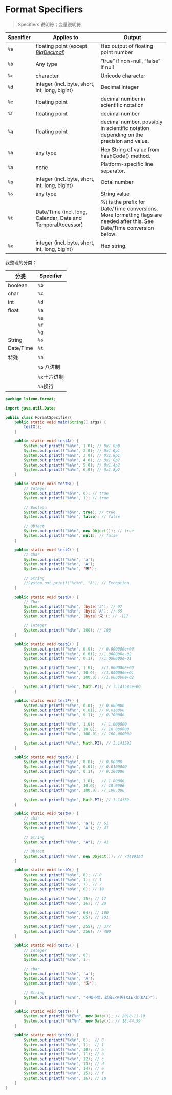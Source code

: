 # Format Specifiers

> Specifiers 说明符；变量说明符

| Specifier | Applies to                                                   | Output                                                       |
| --------- | ------------------------------------------------------------ | ------------------------------------------------------------ |
| `%a`      | floating point (except [*BigDecimal*](https://docs.oracle.com/javase/8/docs/api/java/math/BigDecimal.html)) | Hex output of floating point number                          |
| `%b`      | Any type                                                     | “true” if non-null, “false” if null                          |
| `%c`      | character                                                    | Unicode character                                            |
| `%d`      | integer (incl. byte, short, int, long, bigint)               | Decimal Integer                                              |
| `%e`      | floating point                                               | decimal number in scientific notation                        |
| `%f`      | floating point                                               | decimal number                                               |
| `%g`      | floating point                                               | decimal number, possibly in scientific notation depending on the precision and value. |
| `%h`      | any type                                                     | Hex String of value from hashCode() method.                  |
| `%n`      | none                                                         | Platform-specific line separator.                            |
| `%o`      | integer (incl. byte, short, int, long, bigint)               | Octal number                                                 |
| `%s`      | any type                                                     | String value                                                 |
| `%t`      | Date/Time (incl. long, Calendar, Date and TemporalAccessor)  | %t is the prefix for Date/Time conversions. More formatting flags are needed after this. See Date/Time conversion below. |
| `%x`      | integer (incl. byte, short, int, long, bigint)               | Hex string.                                                  |

我整理的分类：

| 分类      | Specifier    |
| --------- | ------------ |
| boolean   | `%b`         |
| char      | `%c`         |
| int       | `%d`         |
| float     | `%a`         |
|           | `%e`         |
|           | `%f`         |
|           | `%g`         |
| String    | `%s`         |
| Date/Time | `%t`         |
| 特殊      | `%h`         |
|           | `%o` 八进制  |
|           | `%x`十六进制 |
|           | `%n`换行     |




```java
package lsieun.format;

import java.util.Date;

public class FormatSpecifier{
    public static void main(String[] args) {
        testX();
    }

    public static void testA() {
        System.out.printf("%a%n", 1.0); // 0x1.0p0
        System.out.printf("%a%n", 2.0); // 0x1.0p1
        System.out.printf("%a%n", 3.0); // 0x1.8p1
        System.out.printf("%a%n", 4.0); // 0x1.0p2
        System.out.printf("%a%n", 5.0); // 0x1.4p2
        System.out.printf("%a%n", 6.0); // 0x1.8p2
    }

    public static void testB() {
        // Integer
        System.out.printf("%b%n", 0); // true
        System.out.printf("%b%n", 1); // true

        // Boolean
        System.out.printf("%b%n", true); // true
        System.out.printf("%b%n", false); // false

        // Object
        System.out.printf("%b%n", new Object()); // true
        System.out.printf("%b%n", null); // false
    }

    public static void testC() {
        // Char
        System.out.printf("%c%n", 'a');
        System.out.printf("%c%n", 'A');
        System.out.printf("%c%n", '宋');

        // String
        //System.out.printf("%c%n", "A"); // Exception
    }

    public static void testD() {
        // Char
        System.out.printf("%d%n", (byte)'a'); // 97
        System.out.printf("%d%n", (byte)'A'); // 65
        System.out.printf("%d%n", (byte)'宋'); // -117

        // Integer
        System.out.printf("%d%n", 100); // 100
    }

    public static void testE() {
        System.out.printf("%e%n", 0.0);  // 0.000000e+00
        System.out.printf("%e%n", 0.01); //1.000000e-02
        System.out.printf("%e%n", 0.1);  //1.000000e-01

        System.out.printf("%e%n", 1.0);   //1.000000e+00
        System.out.printf("%e%n", 10.0);  //1.000000e+01
        System.out.printf("%e%n", 100.0); //1.000000e+02

        System.out.printf("%e%n", Math.PI); // 3.141593e+00
    }

    public static void testF() {
        System.out.printf("%f%n", 0.0);  // 0.000000
        System.out.printf("%f%n", 0.01); // 0.010000
        System.out.printf("%f%n", 0.1);  // 0.100000

        System.out.printf("%f%n", 1.0);   // 1.000000
        System.out.printf("%f%n", 10.0);  // 10.000000
        System.out.printf("%f%n", 100.0); // 100.000000

        System.out.printf("%f%n", Math.PI); // 3.141593
    }

    public static void testG() {
        System.out.printf("%g%n", 0.0);  // 0.00000
        System.out.printf("%g%n", 0.01); // 0.0100000
        System.out.printf("%g%n", 0.1);  // 0.100000

        System.out.printf("%g%n", 1.0);   // 1.00000
        System.out.printf("%g%n", 10.0);  // 10.0000
        System.out.printf("%g%n", 100.0); // 100.000

        System.out.printf("%g%n", Math.PI); // 3.14159
    }

    public static void testH() {
        // char
        System.out.printf("%h%n", 'a'); // 61
        System.out.printf("%h%n", 'A'); // 41

        // String
        System.out.printf("%h%n", "A"); // 41

        // Object
        System.out.printf("%h%n", new Object()); // 7d4991ad
    }

    public static void testO() {
        System.out.printf("%o%n", 0); // 0
        System.out.printf("%o%n", 1); // 1
        System.out.printf("%o%n", 7); // 7
        System.out.printf("%o%n", 8); // 10

        System.out.printf("%o%n", 15); // 17
        System.out.printf("%o%n", 16); // 20

        System.out.printf("%o%n", 64); // 100
        System.out.printf("%o%n", 65); // 101

        System.out.printf("%o%n", 255); // 377
        System.out.printf("%o%n", 256); // 400
    }

    public static void testS() {
        // Integer
        System.out.printf("%s%n", 0);
        System.out.printf("%s%n", 1);

        // char
        System.out.printf("%s%n", 'a');
        System.out.printf("%s%n", 'A');
        System.out.printf("%s%n", '宋');

        // String
        System.out.printf("%s%n", "不知不觉，就会心生懈(XIE)怠(DAI)");
    }

    public static void testT() {
        System.out.printf("%tF%n", new Date()); // 2018-11-19
        System.out.printf("%tT%n", new Date()); // 18:44:59
    }

    public static void testX() {
        System.out.printf("%x%n", 0);  // 0
        System.out.printf("%x%n", 1);  // 1
        System.out.printf("%x%n", 10); // a
        System.out.printf("%x%n", 11); // b
        System.out.printf("%x%n", 12); // c
        System.out.printf("%x%n", 13); // d
        System.out.printf("%x%n", 14); // e
        System.out.printf("%x%n", 15); // f
        System.out.printf("%x%n", 16); // 10
    }
}
```
